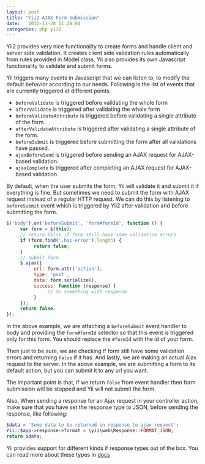 ```yaml
---
layout: post
title: "Yii2 AJAX Form Submission"
date:   2015-11-28 11:28:04
categories: php yii2
---
```


Yii2 provides very nice functionality to create forms and handle client and
server side validation. It creates client side validation rules automatically
from rules provided in Model class. Yii also provides its own Javascript
functionality to validate and submit forms.

Yii triggers many events in Javascript that we can listen to, to modify the
default behavior according to our needs. Following is the list of events that
are currently triggered at different points.

* `beforeValidate` is triggered before validating the whole form
* `afterValidate` is triggered after validating the whole form
* `beforeValidateAttribute` is triggered before validating a single attribute of the form.
* `afterValidateAttribute` is triggered after validating a single attribute of the form.
* `beforeSubmit` is triggered before submitting the form after all validations have passed.
* `ajaxBeforeSend` is triggered before sending an AJAX request for AJAX-based validation.
* `ajaxComplete` is triggered after completing an AJAX request for AJAX-based validation.

By default, when the user submits the form, Yii will validate it and submit it
if everything is fine. But sometimes we need to submit the form with AJAX
request instead of a regular HTTP request. We can do this by listening to
`beforeSubmit` event which is triggered by Yii2 after validation and before
submitting the form.

```javascript
$('body').on('beforeSubmit', 'form#formId', function () {
     var form = $(this);
     // return false if form still have some validation errors
     if (form.find('.has-error').length) {
          return false;
     }
     // submit form
     $.ajax({
          url: form.attr('action'),
          type: 'post',
          data: form.serialize(),
          success: function (response) {
               // do something with response
          }
     });
     return false;
});
```

In the above example, we are attaching a `beforeSubmit` event handler to body
and providing the `form#formId` selector so that this event is triggered only
for this form. You should replace the `#formId` with the id of your form.

Then just to be sure, we are checking if form still have some validation
errors and returning `false` if it has. And lastly, we are making an actual
Ajax request to the server. In the above example, we are submitting a form to
its default action, but you can submit it to any url you want.

The important point is that, if we return `false` from event handler then form
submission will be stopped and Yii will not submit the form.

Also, When sending a response for an Ajax request in your controller action,
make sure that you have set the response type to JSON, before sending the
response, like following:

```php
$data = 'Some data to be returned in response to ajax request';
Yii::$app->response->format = \yii\web\Response::FORMAT_JSON;
return $data;
```

Yii provides support for different kinds if response types out of the box. You
can read more about these types in
[docs](http://www.yiiframework.com/doc-2.0/guide-runtime-responses.html#response-body)

